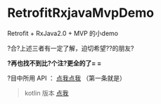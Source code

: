 # RetrofitRxjavaMvpDemo
Retrofit + RxJava2.0 + MVP 的小demo

?合?上述三者有一定了解，迫切希望??的朋友?

**?再也找不到比?个注?更全的了= =**


?目中所用 API ： [点我点我](https://github.com/jokermonn/-Api/blob/master/DoubanMovie.md) （第一条就是）

> kotlin 版本 [点我](https://github.com/yibeiliu/KotlinDemo/tree/master)
